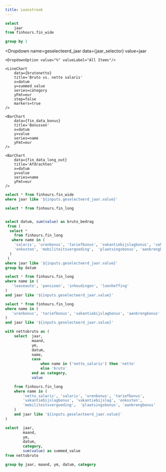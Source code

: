```yaml
---
title: Loonstrook
---
```


```sql jaar_selector
select 
    jaar
from finhours.fin_wide

group by 1
```

<Dropdown
    name=geselecteerd_jaar
    data={jaar_selector}
    value=jaar
>
    <DropdownOption value="%" valueLabel="All Items"/>
</Dropdown>

    <LineChart
        data={brutonetto}
        title='Bruto vs. netto salaris'
        x=datum
        y=summed_value
        series=category
        yFmt=eur
        step=false
        markers=true
    />


<Grid cols=2>

    <BarChart
        data={fin_data_bonus}
        title='Bonussen'
        x=datum
        y=value
        series=name
        yFmt=eur
    />

    <BarChart
        data={fin_data_long_out}
        title='Afdrachten'
        x=datum
        y=value
        series=name
        yFmt=eur
    />

</Grid>



```sql fin_data_wide
select * from finhours.fin_wide
where jaar like '${inputs.geselecteerd_jaar.value}'
```

```sql fin_data_long
select * from finhours.fin_long

```

```sql fin_data_bruto

select datum, sum(value) as bruto_bedrag 
 from (
  select * 
    from finhours.fin_long
   where name in (
    'salaris', 'urenbonus', 'tariefbonus', 'vakantiebijslagbonus', 'vakantiebijslag',
    'onkosten', 'mobiliteitsvergoeding',  'plaatsingsbonus', 'aanbrengbonus'
  )
 )
where jaar like '${inputs.geselecteerd_jaar.value}'
group by datum

```

```sql fin_data_long_out
select * from finhours.fin_long
where name in (
   'leaseauto', 'pensioen', 'inhoudingen', 'loonheffing'
)
and jaar like '${inputs.geselecteerd_jaar.value}'
```

```sql fin_data_bonus
select * from finhours.fin_long
where name in (
   'urenbonus', 'tariefbonus', 'vakantiebijslagbonus', 'aanbrengbonus', 'plaatsingsbonus'
)
and jaar like '${inputs.geselecteerd_jaar.value}'
```

```sql brutonetto
with nettobruto as (
    select  jaar,
            maand,
            ym,
            datum,
            name, 
            case
                when name in ('netto_salaris') then 'netto'
                else 'bruto' 
            end as category,
            value

    from finhours.fin_long
  	where name in (
        'netto_salaris', 'salaris', 'urenbonus', 'tariefbonus', 
        'vakantiebijslagbonus', 'vakantiebijslag', 'onkosten', 
        'mobiliteitsvergoeding',  'plaatsingsbonus', 'aanbrengbonus'
    )
    and jaar like '${inputs.geselecteerd_jaar.value}'
)

select  jaar,
        maand, 
        ym,
        datum,
        category,
        sum(value) as summed_value
from nettobruto

group by jaar, maand, ym, datum, category

```